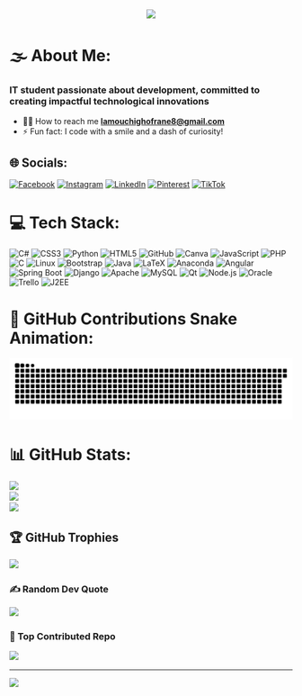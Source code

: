 <h1 align="center">
    <img src="https://readme-typing-svg.herokuapp.com/?font=Righteous&size=35&center=true&vCenter=true&width=500&height=70&duration=4000&lines=Hi+There!+%F0%9F%91%8B;+I'm+Ghofrane+Lamouchi!;" />
</h1>  

# 🌫 About Me:
### IT student passionate about development, committed to creating impactful technological innovations
- 👨‍💻 How to reach me **lamouchighofrane8@gmail.com**
- ⚡ Fun fact: I code with a smile and a dash of curiosity!

## 🌐 Socials:
[![Facebook](https://img.shields.io/badge/Facebook-%231877F2.svg?logo=Facebook&logoColor=white)](https://www.facebook.com/ghofrane.lamouchi.9?locale=fr_FR) 
[![Instagram](https://img.shields.io/badge/Instagram-%23E4405F.svg?logo=Instagram&logoColor=white)](https://instagram.com/ghofrane__lamouchi) 
[![LinkedIn](https://img.shields.io/badge/LinkedIn-%230077B5.svg?logo=linkedin&logoColor=white)](https://www.linkedin.com/in/ghofrane-lamouchi-b8b5a2298/) 
[![Pinterest](https://img.shields.io/badge/Pinterest-%23E60023.svg?logo=Pinterest&logoColor=white)](https://pinterest.com/ghofranelamouchi6) 
[![TikTok](https://img.shields.io/badge/TikTok-%23000000.svg?logo=TikTok&logoColor=white)](https://tiktok.com/@ghofranelamouchi0)

# 💻 Tech Stack:
![C#](https://img.shields.io/badge/c%23-%23239120.svg?style=for-the-badge&logo=csharp&logoColor=white) 
![CSS3](https://img.shields.io/badge/css3-%231572B6.svg?style=for-the-badge&logo=css3&logoColor=white) 
![Python](https://img.shields.io/badge/python-3670A0?style=for-the-badge&logo=python&logoColor=ffdd54) 
![HTML5](https://img.shields.io/badge/html5-%23E34F26.svg?style=for-the-badge&logo=html5&logoColor=white) 
![GitHub](https://img.shields.io/badge/github-%23121011.svg?style=for-the-badge&logo=github&logoColor=white) 
![Canva](https://img.shields.io/badge/Canva-%2300C4CC.svg?style=for-the-badge&logo=Canva&logoColor=white) 
![JavaScript](https://img.shields.io/badge/javascript-%23323330.svg?style=for-the-badge&logo=javascript&logoColor=%23F7DF1E) 
![PHP](https://img.shields.io/badge/php-%23777BB4.svg?style=for-the-badge&logo=php&logoColor=white) 
![C](https://img.shields.io/badge/c-%2300599C.svg?style=for-the-badge&logo=c&logoColor=white)
![Linux](https://img.shields.io/badge/linux-%23FCC624.svg?style=for-the-badge&logo=linux&logoColor=black)
![Bootstrap](https://img.shields.io/badge/bootstrap-%23563D7C.svg?style=for-the-badge&logo=bootstrap&logoColor=white)
![Java](https://img.shields.io/badge/java-%23ED8B00.svg?style=for-the-badge&logo=java&logoColor=white)
![LaTeX](https://img.shields.io/badge/latex-%23008080.svg?style=for-the-badge&logo=latex&logoColor=white)
![Anaconda](https://img.shields.io/badge/anaconda-%2344A833.svg?style=for-the-badge&logo=anaconda&logoColor=white)
![Angular](https://img.shields.io/badge/angular-%23DD0031.svg?style=for-the-badge&logo=angular&logoColor=white)
![Spring Boot](https://img.shields.io/badge/springboot-%236DB33F.svg?style=for-the-badge&logo=springboot&logoColor=white)
![Django](https://img.shields.io/badge/django-%23092E20.svg?style=for-the-badge&logo=django&logoColor=white)
![Apache](https://img.shields.io/badge/apache-%23D42029.svg?style=for-the-badge&logo=apache&logoColor=white)
![MySQL](https://img.shields.io/badge/mysql-%2300f.svg?style=for-the-badge&logo=mysql&logoColor=white)
![Qt](https://img.shields.io/badge/qt-%23241E1E.svg?style=for-the-badge&logo=qt&logoColor=white)
![Node.js](https://img.shields.io/badge/node.js-%2343853D.svg?style=for-the-badge&logo=node.js&logoColor=white)
![Oracle](https://img.shields.io/badge/oracle-%23F80000.svg?style=for-the-badge&logo=oracle&logoColor=white)
![Trello](https://img.shields.io/badge/trello-%230066FF.svg?style=for-the-badge&logo=trello&logoColor=white)
![J2EE](https://img.shields.io/badge/j2ee-%23007396.svg?style=for-the-badge&logo=java&logoColor=white)

# 🐍 GitHub Contributions Snake Animation:
<img src="https://github.com/Ghofrane7469/Ghofrane7469/blob/output/snake.svg" alt="GitHub Contributions Snake Animation"/>

# 📊 GitHub Stats:
![](https://github-readme-stats.vercel.app/api?username=Ghofrane7469&theme=ambient_gradient&hide_border=false&include_all_commits=false&count_private=false)<br/>
![](https://github-readme-streak-stats.herokuapp.com/?user=Ghofrane7469&theme=ambient_gradient&hide_border=false)<br/>
![](https://github-readme-stats.vercel.app/api/top-langs/?username=Ghofrane7469&theme=ambient_gradient&hide_border=false&include_all_commits=false&count_private=false&layout=compact)

## 🏆 GitHub Trophies
![](https://github-profile-trophy.vercel.app/?username=Ghofrane7469&theme=radical&no-frame=false&no-bg=false&margin-w=4)

### ✍️ Random Dev Quote
![](https://quotes-github-readme.vercel.app/api?type=horizontal&theme=radical)

### 🔽 Top Contributed Repo
![](https://github-contributor-stats.vercel.app/api?username=Ghofrane7469&limit=5&theme=ambient_gradient&combine_all_yearly_contributions=true)

---
[![](https://visitcount.itsvg.in/api?id=Ghofrane7469&icon=0&color=10)](https://visitcount.itsvg.in)

<!-- Proudly created with GPRM (https://gprm.itsvg.in) -->
